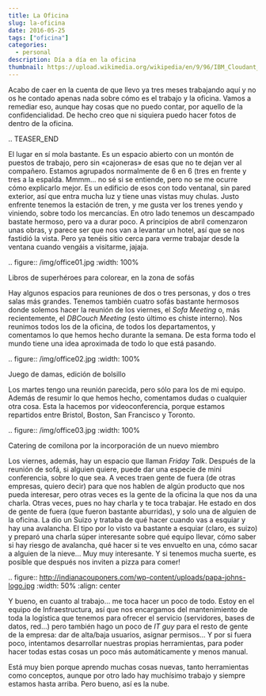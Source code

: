 ```yaml
---
title: La Oficina
slug: la-oficina
date: 2016-05-25
tags: ["oficina"]
categories:
  - personal
description: Día a día en la oficina
thumbnail: https://upload.wikimedia.org/wikipedia/en/9/96/IBM_Cloudant_logo.png
---
```


Acabo de caer en la cuenta de que llevo ya tres meses trabajando aquí
y no os he contado apenas nada sobre cómo es el trabajo y la
oficina. Vamos a remediar eso, aunque hay cosas que no puedo contar,
por aquello de la confidencialidad. De hecho creo que ni siquiera
puedo hacer fotos de dentro de la oficina.

.. TEASER_END

El lugar en sí mola bastante. Es un espacio abierto con un montón de
puestos de trabajo, pero sin «cajoneras» de esas que no te dejan ver
al compañero. Estamos agrupados normalmente de 6 en 6 (tres en frente
y tres a la espalda. Mmmm... no sé si se entiende, pero no se me ocurre
cómo explicarlo mejor. Es un edificio de esos con todo ventanal, sin
pared exterior, así que entra mucha luz y tiene unas vistas muy
chulas. Justo enfrente tenemos la estación de tren, y me gusta ver los
trenes yendo y viniendo, sobre todo los mercancías. En otro lado
tenemos un descampado bastate hermoso, pero va a durar poco. A
principios de abril comenzaron unas obras, y parece ser que nos van a
levantar un hotel, así que se nos fastidió la vista. Pero ya tenéis
sitio cerca para verme trabajar desde la ventana cuando vengáis a
visitarme, jajaja.

.. figure:: /img/office01.jpg
   :width: 100%

   Libros de superhéroes para colorear, en la zona de sofás

Hay algunos espacios para reuniones de dos o tres personas, y dos o
tres salas más grandes. Tenemos también cuatro sofás bastante hermosos
donde solemos hacer la reunión de los viernes, el *Sofa Meeting* o,
más recientemente, el *DBCouch Meeting* (esto último es chiste
interno). Nos reunimos todos los de la oficina, de todos los
departamentos, y comentamos lo que hemos hecho durante la semana. De
esta forma todo el mundo tiene una idea aproximada de todo lo que está
pasando.

.. figure:: /img/office02.jpg
   :width: 100%

   Juego de damas, edición de bolsillo

Los martes tengo una reunión parecida, pero sólo para los de mi
equipo. Además de resumir lo que hemos hecho, comentamos dudas o
cualquier otra cosa. Esta la hacemos por videoconferencia, porque
estamos repartidos entre Bristol, Boston, San Francisco y Toronto.

.. figure:: /img/office03.jpg
   :width: 100%

   Catering de comilona por la incorporación de un nuevo miembro

Los viernes, además, hay un espacio que llaman *Friday Talk*. Después
de la reunión de sofá, si alguien quiere, puede dar una especie de
mini conferencia, sobre lo que sea. A veces traen gente de fuera (de
otras empresas, quiero decir) para que nos hablen de algún producto
que nos pueda interesar, pero otras veces es la gente de la oficina la
que nos da una charla. Otras veces, pues no hay charla y te toca
trabajar. He estado en dos de gente de fuera (que fueron bastante
aburridas), y solo una de alguien de la oficina. La dio un Suizo y
trataba de qué hacer cuando vas a esquiar y hay una avalancha. El tipo
por lo visto va bastante a esquiar (claro, es suizo) y preparó una
charla súper interesante sobre qué equipo llevar, cómo saber si hay
riesgo de avalancha, qué hacer si te ves envuelto en una, cómo sacar a
alguien de la nieve... Muy muy interesante. Y si tenemos mucha suerte,
es posible que después nos inviten a pizza para comer!

.. figure:: http://indianacouponers.com/wp-content/uploads/papa-johns-logo.jpg
   :width: 50%
   :align: center

Y bueno, en cuanto al trabajo... me toca hacer un poco de todo. Estoy
en el equipo de Infraestructura, así que nos encargamos del
mantenimiento de toda la logística que tenemos para ofrecer el
servicio (servidores, bases de datos, red...) pero también hago un
poco de *IT guy* para el resto de gente de la empresa: dar de
alta/baja usuarios, asignar permisos... Y por si fuera poco,
intentamos desarrollar nuestras propias herramientas, para poder hacer
todas estas cosas un poco más automáticamente y menos manual.

Está muy bien porque aprendo muchas cosas nuevas, tanto herramientas
como conceptos, aunque por otro lado hay muchísimo trabajo y siempre
estamos hasta arriba. Pero bueno, así es la nube.
